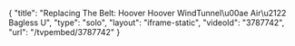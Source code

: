 {
    "title": "Replacing The Belt: Hoover Hoover WindTunnel\u00ae Air\u2122 Bagless U",
    "type": "solo",
    "layout": "iframe-static",
    "videoId": "3787742",
    "url": "\/tvpembed\/3787742"
}